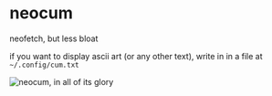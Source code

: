 # neocum
neofetch, but less bloat

if you want to display ascii art (or any other text), write in in a file at `~/.config/cum.txt`

![neocum, in all of its glory](https://i.ibb.co/0st1vhf/image.png)
